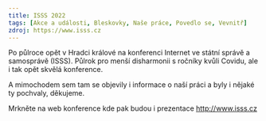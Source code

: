 ```yaml
---
title: ISSS 2022
tags: [Akce a události, Bleskovky, Naše práce, Povedlo se, Vevnitř]
zdroj: https://www.isss.cz
---
```


Po půlroce opět v Hradci králové na konferenci Internet ve státní správě a samosprávě (ISSS). Půlrok pro menší disharmonii s ročníky kvůli Covidu, ale i tak opět skvělá konference. 

A mimochodem sem tam se objevily i informace o naší práci a byly i nějaké ty pochvaly, děkujeme. 

Mrkněte na web konference kde pak budou i prezentace http://www.isss.cz 